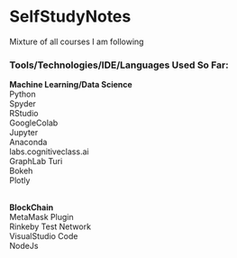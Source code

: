 # SelfStudyNotes
Mixture of all courses I am following


<h3>Tools/Technologies/IDE/Languages Used So Far:</h3>
<b>Machine Learning/Data Science</b><br>
Python<br>
Spyder<br>
RStudio<br>
GoogleColab<br>
Jupyter<br>
Anaconda<br>
labs.cognitiveclass.ai<br>
GraphLab Turi<br>
Bokeh<br>
Plotly<br><br>


<strong>BlockChain</strong><br>
MetaMask Plugin<br>
Rinkeby Test Network<br>
VisualStudio Code<br>
NodeJs<br>

